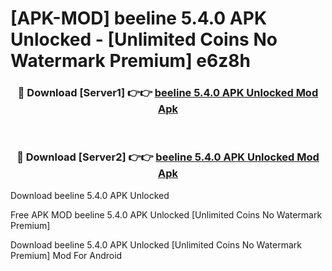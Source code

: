 # [APK-MOD] beeline 5.4.0 APK Unlocked - [Unlimited Coins No Watermark Premium] e6z8h



<div align="center">
<h3>🔴 Download [Server1] 👉👉 <a href="https://momento.my/?title=beeline_5.4.0_APK_Unlocked">beeline 5.4.0 APK Unlocked Mod Apk</a></h3><br>

<h3>🔴 Download [Server2] 👉👉 <a href="https://momento.my/?title=beeline_5.4.0_APK_Unlocked">beeline 5.4.0 APK Unlocked Mod Apk</a></h3>
</div>



Download beeline 5.4.0 APK Unlocked 

Free APK MOD beeline 5.4.0 APK Unlocked [Unlimited Coins No Watermark Premium]

Download beeline 5.4.0 APK Unlocked [Unlimited Coins No Watermark Premium] Mod For Android
